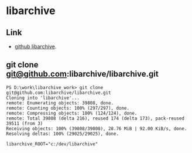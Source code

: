 # libarchive

## Link

- [github libarchive](https://github.com/libarchive/libarchive).

## git clone git@github.com:libarchive/libarchive.git
```
PS D:\work\libarchive_work> git clone git@github.com:libarchive/libarchive.git
Cloning into 'libarchive'...
remote: Enumerating objects: 39808, done.
remote: Counting objects: 100% (297/297), done.
remote: Compressing objects: 100% (124/124), done.
remote: Total 39808 (delta 216), reused 174 (delta 173), pack-reused 39511 (from 3)
Receiving objects: 100% (39808/39808), 28.76 MiB | 92.00 KiB/s, done.
Resolving deltas: 100% (29025/29025), done.
```

```
libarchive_ROOT="c:/dev/libarchive"
```

